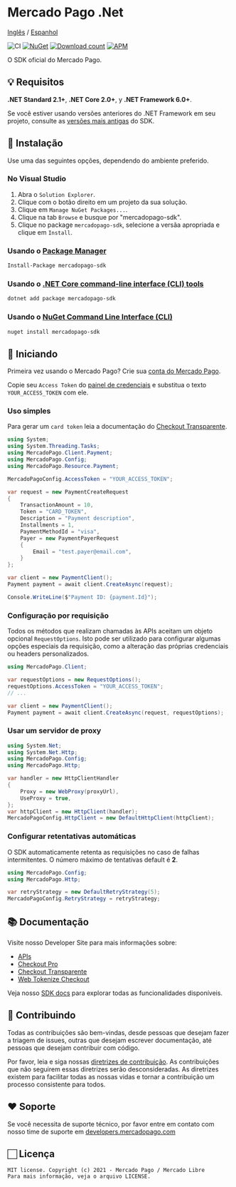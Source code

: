 # Mercado Pago .Net

[Inglês](README.md) / [Espanhol](README.es.md)

![CI](https://github.com/mercadopago/sdk-dotnet/workflows/CI/badge.svg)
[![NuGet](http://img.shields.io/nuget/v/mercadopago-sdk.svg)](https://www.nuget.org/packages/mercadopago-sdk)
[![Download count](https://img.shields.io/nuget/dt/mercadopago-sdk.svg)](https://www.nuget.org/packages/mercadopago-sdk/)
[![APM](https://img.shields.io/apm/l/vim-mode)](https://github.com/mercadopago/sdk-dotnet)

O SDK oficial do Mercado Pago.

## 💡 Requisitos

**.NET Standard 2.1+**, **.NET Core 2.0+**, y **.NET Framework 6.0+**.

Se você estiver usando versões anteriores do .NET Framework em seu projeto, consulte as [versões mais antigas](https://github.com/mercadopago/sdk-dotnet/tree/master-dotnet-framework) do SDK.

## 📲 Instalação

Use uma das seguintes opções, dependendo do ambiente preferido.

### No Visual Studio

1. Abra o `Solution Explorer`.
2. Clique com o botão direito em um projeto da sua solução.
3. Clique em `Manage NuGet Packages...`.
4. Clique na tab `Browse` e busque por "mercadopago-sdk".
5. Clique no package `mercadopago-sdk`, selecione a versãa apropriada e clique em `Install`.

### Usando o [Package Manager](https://docs.microsoft.com/pt-br/nuget/tools/package-manager-console)

```bash
Install-Package mercadopago-sdk
```

### Usando o [.NET Core command-line interface (CLI) tools](https://docs.microsoft.com/pt-br/dotnet/core/tools/)

```bash
dotnet add package mercadopago-sdk
```

### Usando o [NuGet Command Line Interface (CLI)](https://docs.microsoft.com/pt-br/nuget/tools/nuget-exe-cli-reference)

```bash
nuget install mercadopago-sdk
```

## 🌟 Iniciando

Primeira vez usando o Mercado Pago? Crie sua [conta do Mercado Pago](https://www.mercadopago.com).

Copie seu `Access Token` do [painel de credenciais](https://www.mercadopago.com/developers/panel/credentials) e substitua o texto `YOUR_ACCESS_TOKEN` com ele.

### Uso simples

Para gerar um `card token` leia a documentação do [Checkout Transparente](https://www.mercadopago.com/developers/pt/guides/online-payments/checkout-api/introduction).

```csharp
using System;
using System.Threading.Tasks;
using MercadoPago.Client.Payment;
using MercadoPago.Config;
using MercadoPago.Resource.Payment;

MercadoPagoConfig.AccessToken = "YOUR_ACCESS_TOKEN";

var request = new PaymentCreateRequest
{
    TransactionAmount = 10,
    Token = "CARD_TOKEN",
    Description = "Payment description",
    Installments = 1,
    PaymentMethodId = "visa",
    Payer = new PaymentPayerRequest
    {
        Email = "test.payer@email.com",
    }
};

var client = new PaymentClient();
Payment payment = await client.CreateAsync(request);

Console.WriteLine($"Payment ID: {payment.Id}");
```

### Configuração por requisição

Todos os métodos que realizam chamadas às APIs aceitam um objeto opcional `RequestOptions`. Isto pode ser utilizado para configurar algumas opções especiais da requisição, como a alteração das próprias credenciais ou headers personalizados.

```csharp
using MercadoPago.Client;

var requestOptions = new RequestOptions();
requestOptions.AccessToken = "YOUR_ACCESS_TOKEN";
// ...

var client = new PaymentClient();
Payment payment = await client.CreateAsync(request, requestOptions);

```

### Usar um servidor de proxy

```csharp
using System.Net;
using System.Net.Http;
using MercadoPago.Config;
using MercadoPago.Http;

var handler = new HttpClientHandler
{
    Proxy = new WebProxy(proxyUrl),
    UseProxy = true,
};
var httpClient = new HttpClient(handler);
MercadoPagoConfig.HttpClient = new DefaultHttpClient(httpClient);

```

### Configurar retentativas automáticas

O SDK automaticamente retenta as requisições no caso de falhas intermitentes. O número máximo de tentativas default é **2**.

```csharp
using MercadoPago.Config;
using MercadoPago.Http;

var retryStrategy = new DefaultRetryStrategy(5);
MercadoPagoConfig.RetryStrategy = retryStrategy;

```

## 📚 Documentação

Visite nosso Developer Site para mais informações sobre:
 - [APIs](https://www.mercadopago.com/developers/pt/reference)
 - [Checkout Pro](https://www.mercadopago.com/developers/pt/guides/online-payments/checkout-pro/introduction)
 - [Checkout Transparente](https://www.mercadopago.com/developers/pt/guides/online-payments/checkout-api/introduction)
 - [Web Tokenize Checkout](https://www.mercadopago.com/developers/pt/guides/online-payments/web-tokenize-checkout/introduction)

Veja nosso [SDK docs](https://mercadopago.github.io/sdk-dotnet/) para explorar todas as funcionalidades disponíveis.

## 🤝 Contribuindo

Todas as contribuições são bem-vindas, desde pessoas que desejam fazer a triagem de issues, outras que desejam escrever documentação, até pessoas que desejam contribuir com código.

Por favor, leia e siga nossas [diretrizes de contribuição](CONTRIBUTING.md). As contribuições que não seguirem essas diretrizes serão desconsideradas. As diretrizes existem para facilitar todas as nossas vidas e tornar a contribuição um processo consistente para todos.

## ❤️ Soporte

Se você necessita de suporte técnico, por favor entre em contato com nosso time de suporte em [developers.mercadopago.com](https://developers.mercadopago.com)

## 🏻 Licença

```
MIT license. Copyright (c) 2021 - Mercado Pago / Mercado Libre
Para mais informação, veja o arquivo LICENSE.
```
